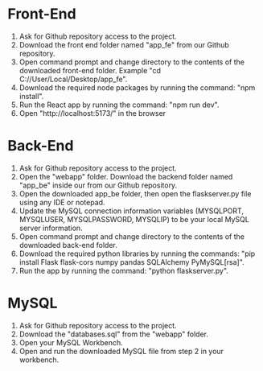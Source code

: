 # Front-End
1. Ask for Github repository access to the project. 
2. Download the front end folder named "app_fe" from our Github repository. 
3. Open command prompt and change directory to the contents of the downloaded front-end folder. Example "cd C://User/Local/Desktop/app_fe".
4. Download the required node packages by running the command: "npm install".
5. Run the React app by running the command: "npm run dev".
6. Open "http://localhost:5173/" in the browser
# Back-End
1. Ask for Github repository access to the project. 
2. Open the "webapp" folder. Download the backend folder named "app_be" inside our from our Github repository. 
3. Open the downloaded app_be folder, then open the flaskserver.py file using any IDE or notepad.
4. Update the MySQL connection information variables (MYSQLPORT, MYSQLUSER, MYSQLPASSWORD, MYSQLIP) to be your local MySQL server information.
5. Open command prompt and change directory to the contents of the downloaded back-end folder.
6. Download the required python libraries by running the commands: "pip install Flask flask-cors numpy pandas SQLAlchemy PyMySQL[rsa]".
7. Run the app by running the command: "python flaskserver.py".
# MySQL
1. Ask for Github repository access to the project. 
2. Download the "databases.sql" from the "webapp" folder.
3. Open your MySQL Workbench.
4. Open and run the downloaded MySQL file from step 2 in your workbench.
